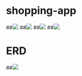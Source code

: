 # shopping-app
##![](https://imgur.com/8nM0qWC.png)
##![](https://imgur.com/nxvY9k4.png)
##![](https://imgur.com/Iyg0ujm.png)
##![](https://imgur.com/55cXvxN.png)

# ERD
##![](https://imgur.com/ZAb10GF.png)
